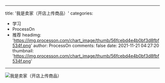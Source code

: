 
---
title: '我是卖家（开店上传商品）'
categories: 
 - 学习
 - ProcessOn
 - 推荐
headimg: 'https://img.processon.com/chart_image/thumb/56fcebd4e4b0bf3d8fbf534f.png'
author: ProcessOn
comments: false
date: 2021-11-21 04:27:20
thumbnail: 'https://img.processon.com/chart_image/thumb/56fcebd4e4b0bf3d8fbf534f.png'
---

<div>   
<img class="thumb" alt="我是卖家（开店上传商品）" src="https://img.processon.com/chart_image/thumb/56fcebd4e4b0bf3d8fbf534f.png" referrerpolicy="no-referrer">
<p></p>  
</div>
            